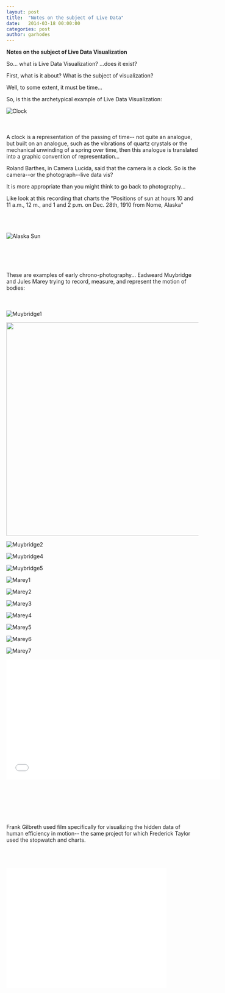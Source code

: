 ```yaml
---
layout: post
title:  "Notes on the subject of Live Data"
date:   2014-03-18 00:00:00
categories: post
author: garhodes
---
```



<b>Notes on the subject of Live Data Visualization </b>

So... what is Live Data Visualization?  ...does it exist?

First, what is it about?  What is the subject of visualization?

Well, to some extent, it must be time...

So, is this the archetypical example of Live Data Visualization:

![Clock](/TheArtOfDataVisualization/people/garhodes/img/clock1.jpg "The clock... the archetype of live data vis")
</br></br>
</br></br>A clock is a representation of the passing of time-- not quite an analogue, but built on an analogue, such as the vibrations of quartz crystals or the mechanical unwinding of a spring over time, then this analogue is translated into a graphic convention of representation...

Roland Barthes, in Camera Lucida, said that the camera is a clock.  So is the camera--or the photograph--live data vis?

It is more appropriate than you might think to go back to photography...

Like look at this recording that charts the "Positions of sun at hours 10 and 11 a.m., 12 m., and 1 and 2 p.m. on Dec. 28th, 1910 from Nome, Alaska"</br></br></br></br>

![Alaska Sun](/TheArtOfDataVisualization/people/garhodes/img/AlaskaSun.jpg "http://www.loc.gov/pictures/resource/ppmsc.01872/")
</br></br></br></br>
</br></br>These are examples of early chrono-photography... Eadweard Muybridge and Jules Marey trying to record, measure, and represent the motion of bodies:
</br></br></br></br>
![Muybridge1](/TheArtOfDataVisualization/people/garhodes/img/Muybridge1.jpg "Muybridge")

<img src="/TheArtOfDataVisualization/people/garhodes/img/Muybridge1.jpg" width="560"> 

![Muybridge2](/TheArtOfDataVisualization/people/garhodes/img/Muybridge2.jpg "Muybridge")  

![Muybridge4](/TheArtOfDataVisualization/people/garhodes/img/Muybridge4.jpg "Muybridge") 

![Muybridge5](/TheArtOfDataVisualization/people/garhodes/img/Muybridge5.jpg "Muybridge") 

![Marey1](/TheArtOfDataVisualization/people/garhodes/img/Marey1.jpg "Marey") 

![Marey2](/TheArtOfDataVisualization/people/garhodes/img/Marey2.jpg "Marey") 

![Marey3](/TheArtOfDataVisualization/people/garhodes/img/Marey3.jpg "Marey") 

![Marey4](/TheArtOfDataVisualization/people/garhodes/img/Marey4.jpg "Marey") 

![Marey5](/TheArtOfDataVisualization/people/garhodes/img/Marey5.jpg "Marey") 

![Marey6](/TheArtOfDataVisualization/people/garhodes/img/Marey6.jpg "Marey") 

![Marey7](/TheArtOfDataVisualization/people/garhodes/img/Marey7.jpg "Marey")

<iframe width="560" height="315" src="//www.youtube.com/embed/EZkP9YJGfow" frameborder="0" allowfullscreen></iframe>



</br></br></br></br></br></br>
Frank Gilbreth used film specifically for visualizing the hidden data of human efficiency in motion-- the same project for which Frederick Taylor used the stopwatch and charts.
</br></br></br></br>
<iframe width="420" height="315" src="//www.youtube.com/embed/ovmXQBs0ZXY" frameborder="0" allowfullscreen></iframe>
</br></br></br></br></br></br>


